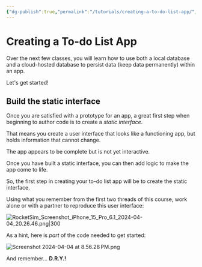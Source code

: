 ```yaml
---
{"dg-publish":true,"permalink":"/tutorials/creating-a-to-do-list-app/","dgHomeLink":true,"dgShowToc":true}
---
```


# Creating a To-do List App

Over the next few classes, you will learn how to use both a local database and a cloud-hosted database to persist data (keep data permanently) within an app.

Let's get started!

## Build the static interface

Once you are satisfied with a prototype for an app, a great first step when beginning to author code is to create a *static interface*.

That means you create a user interface that looks like a functioning app, but holds information that cannot change.

The app appears to be complete but is not yet interactive.

Once you have built a static interface, you can then add logic to make the app come to life.

So, the first step in creating your to-do list app will be to create the static interface.

Using what you remember from the first two threads of this course, work alone or with a partner to reproduce this user interface:

![RocketSim_Screenshot_iPhone_15_Pro_6.1_2024-04-04_20.26.46.png|300](/img/user/Media/RocketSim_Screenshot_iPhone_15_Pro_6.1_2024-04-04_20.26.46.png)

As a hint, here is *part* of the code needed to get started:

![Screenshot 2024-04-04 at 8.56.28 PM.png](/img/user/Media/Screenshot%202024-04-04%20at%208.56.28%E2%80%AFPM.png)

And remember... **D.R.Y.!**